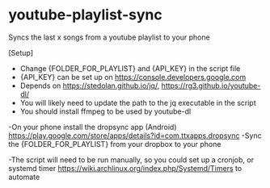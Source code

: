 # youtube-playlist-sync
Syncs the last x songs from a youtube playlist to your phone

[Setup]
- Change {FOLDER_FOR_PLAYLIST} and {API_KEY} in the script file
- {API_KEY} can be set up on https://console.developers.google.com 
- Depends on https://stedolan.github.io/jq/, https://rg3.github.io/youtube-dl/
- You will likely need to update the path to the jq executable in the script
- You should install ffmpeg to be used by youtube-dl

-On your phone install the dropsync app (Android) https://play.google.com/store/apps/details?id=com.ttxapps.dropsync
-Sync the {FOLDER_FOR_PLAYLIST} from your dropbox to your phone

-The script will need to be run manually, so you could set up a cronjob, or systemd timer https://wiki.archlinux.org/index.php/Systemd/Timers to automate




